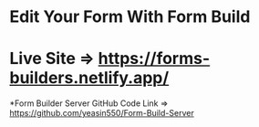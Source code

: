 # Edit Your Form With Form Build
# Live Site => https://forms-builders.netlify.app/

*Form Builder Server GitHub Code Link => https://github.com/yeasin550/Form-Build-Server


